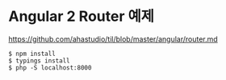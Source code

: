 # Angular 2 Router 예제

https://github.com/ahastudio/til/blob/master/angular/router.md

```
$ npm install
$ typings install
$ php -S localhost:8000
```
